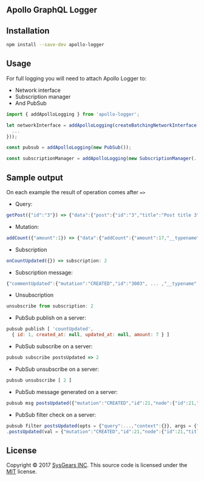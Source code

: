 ## Apollo GraphQL Logger

## Installation

```bash
npm install --save-dev apollo-logger
```

## Usage

For full logging you will need to attach Apollo Logger to:
- Network interface
- Subscription manager 
- And PubSub

``` js
import { addApolloLogging } from 'apollo-logger';

let networkInterface = addApolloLogging(createBatchingNetworkInterface({
  ...
}));

const pubsub = addApolloLogging(new PubSub());

const subscriptionManager = addApolloLogging(new SubscriptionManager(...));
```

## Sample output

On each example the result of operation comes after `=>`

- Query:
``` js
getPost({"id":"3"}) => {"data":{"post":{"id":"3","title":"Post title 3", "__typename":"Post"}}}
```

- Mutation:
``` js
addCount({"amount":1}) => {"data":{"addCount":{"amount":17,"__typename":"Count"}}}
```

- Subscription
``` js
onCountUpdated({}) => subscription: 2
```

- Subscription message:
``` js
{"commentUpdated":{"mutation":"CREATED","id":"3003", ... ,"__typename":"UpdateCommentPayload"}}
```

- Unsubscription
``` js
unsubscribe from subscription: 2
```

- PubSub publish on a server:
``` js
pubsub publish [ 'countUpdated',
  { id: 1, created_at: null, updated_at: null, amount: 7 } ]
```

- PubSub subscribe on a server:
``` js
pubsub subscribe postsUpdated => 2
```

- PubSub unsubscribe on a server:
``` js
pubsub unsubscribe [ 2 ]
```

- PubSub message generated on a server:
``` js
pubsub msg postsUpdated({"mutation":"CREATED","id":21,"node":{"id":21,"title":"New post 1"}})
```

- PubSub filter check on a server:
``` js
pubsub filter postsUpdated(opts = {"query":...,"context":{}}, args = {"endCursor":10}, name = postsUpdated)
.postsUpdated(val = {"mutation":"CREATED","id":21,"node":{"id":21,"title":"New post 1"}}, ctx = {}) => true
```

## License
Copyright © 2017 [SysGears INC]. This source code is licensed under the [MIT] license.

[MIT]: LICENSE
[SysGears INC]: http://sysgears.com
